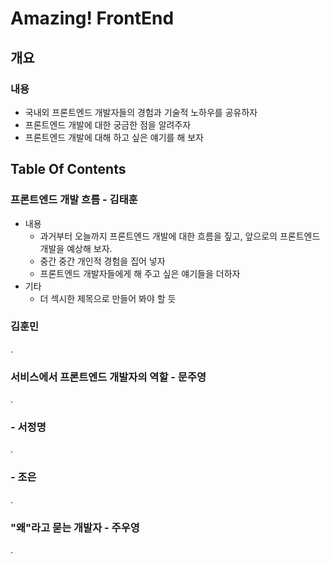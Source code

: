 # Amazing! FrontEnd

## 개요
### 내용
* 국내외 프론트엔드 개발자들의 경험과 기술적 노하우를 공유하자
* 프론트엔드 개발에 대한 궁금한 점을 알려주자
* 프론트엔드 개발에 대해 하고 싶은 얘기를 해 보자

## Table Of Contents
### 프론트엔드 개발 흐름 - 김태훈
* 내용
  - 과거부터 오늘까지 프론트엔드 개발에 대한 흐름을 짚고, 앞으로의 프론트엔드 개발을 예상해 보자.
  - 중간 중간 개인적 경험을 집어 넣자
  - 프론트엔드 개발자들에게 해 주고 싶은 얘기들을 더하자
* 기타
  - 더 섹시한 제목으로 만들어 봐야 할 듯

### 김훈민

.

### 서비스에서 프론트엔드 개발자의 역할 - 문주영

.

###  - 서정명

.

### - 조은

.

### "왜"라고 묻는 개발자 - 주우영

.
